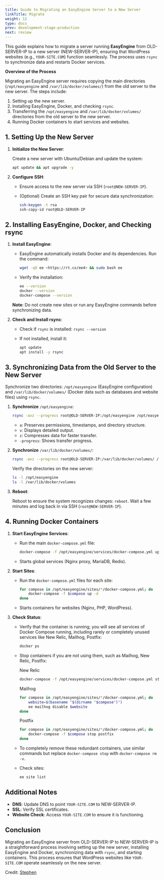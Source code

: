 ```yaml
---
title: Guide to Migrating an EasyEngine Server to a New Server
linkTitle: Migrate
weight: 12
type: docs
prev: development-stage-production
next: review
---
```


This guide explains how to migrate a server running **EasyEngine** from OLD-SERVER-IP to a new server (NEW-SERVER-IP), ensuring that WordPress websites (e.g., `YOUR-SITE.COM`) function seamlessly. The process uses `rsync` to synchronize data and restarts Docker services.

**Overview of the Process**

Migrating an EasyEngine server requires copying the main directories (`/opt/easyengine` and `/var/lib/docker/volumes/`) from the old server to the new server. The steps include:

1. Setting up the new server.
2. Installing EasyEngine, Docker, and checking `rsync`.
3. Transferring the `/opt/easyengine` and `/var/lib/docker/volumes/` directories from the old server to the new server.
4. Running Docker containers to start services and websites.

## 1. Setting Up the New Server

1. **Initialize the New Server**:
    
    Create a new server with Ubuntu/Debian and update the system:
    
    ```bash
    apt update && apt upgrade -y
    ```
    
2. **Configure SSH**:
    - Ensure access to the new server via SSH (`root@NEW-SERVER-IP`).
    - (Optional) Create an SSH key pair for secure data synchronization:
        
        ```bash
        ssh-keygen -t rsa
        ssh-copy-id root@OLD-SERVER-IP
        ```
        

## 2. Installing EasyEngine, Docker, and Checking rsync

1. **Install EasyEngine**:
    - EasyEngine automatically installs Docker and its dependencies. Run the command:
        
        ```bash
        wget -qO ee <https://rt.cx/ee4> && sudo bash ee
        ```
        
    - Verify the installation:
        
        ```bash
        ee --version
        docker --version
        docker-compose --version
        ```
        
    
    **Note**: Do not create new sites or run any EasyEngine commands before synchronizing data.
    
2. **Check and Install rsync**:
    - Check if `rsync` is installed: `rsync --version`
    - If not installed, install it:
        
        ```bash
        apt update
        apt install -y rsync
        ```
        

## 3. Synchronizing Data from the Old Server to the New Server

Synchronize two directories: `/opt/easyengine` (EasyEngine configuration) and `/var/lib/docker/volumes/` (Docker data such as databases and website files) using `rsync`.

1. **Synchronize** `/opt/easyengine`:
    
    ```bash
    rsync -avz --progress root@OLD-SERVER-IP:/opt/easyengine /opt/easyengine
    ```
    
    - `a`: Preserves permissions, timestamps, and directory structure.
    - `v`: Displays detailed output.
    - `z`: Compresses data for faster transfer.
    - `-progress`: Shows transfer progress.
2. **Synchronize** `/var/lib/docker/volumes/`:
    
    ```bash
    rsync -avz --progress root@OLD-SERVER-IP:/var/lib/docker/volumes/ /var/lib/docker/volumes/
    
    ```
    
    Verify the directories on the new server:
    
    ```bash
    ls -l /opt/easyengine
    ls -l /var/lib/docker/volumes
    ```
    
3. **Reboot**:
    
    Reboot to ensure the system recognizes changes: `reboot`. Wait a few minutes and log back in via SSH (`root@NEW-SERVER-IP`).
    

## 4. Running Docker Containers

1. **Start EasyEngine Services**:
    - Run the main `docker-compose.yml` file:
        
        ```bash
        docker-compose -f /opt/easyengine/services/docker-compose.yml up -d
        ```
        
    - Starts global services (Nginx proxy, MariaDB, Redis).
2. **Start Sites**:
    - Run the `docker-compose.yml` files for each site:
        
        ```bash
        for compose in /opt/easyengine/sites/*/docker-compose.yml; do
            docker-compose -f $compose up -d
        done
        ```
        
    - Starts containers for websites (Nginx, PHP, WordPress).

3. **Check Status**:
    - Verify that the container is running; you will see all services of Docker Compose running, including rarely or completely unused services like New Relic, Mailhog, Postfix:

        ```bash
        docker ps
        ```

    - Stop containers if you are not using them, such as Mailhog, New Relic, Postfix:

        New Relic
        ```bash
        docker-compose -f /opt/easyengine/services/docker-compose.yml stop global-newrelic-daemon
        ```

        Mailhog
        ```bash
        for compose in /opt/easyengine/sites/*/docker-compose.yml; do
            website=$(basename "$(dirname "$compose")")
            ee mailhog disable $website
        done
        ```

        Postfix
        ```bash
        for compose in /opt/easyengine/sites/*/docker-compose.yml; do
            docker-compose -f $compose stop postfix
        done
        ```

    - To completely remove these redundant containers, use similar commands but replace `docker-compose stop` with `docker-compose rm -v`.

    - Check sites:

        ```bash
        ee site list
        ```
        

## Additional Notes

- **DNS**: Update DNS to point `YOUR-SITE.COM` to NEW-SERVER-IP.
- **SSL**: Verify SSL certificates.
- **Website Check**: Access `YOUR-SITE.COM` to ensure it is functioning.


## Conclusion

Migrating an EasyEngine server from OLD-SERVER-IP to NEW-SERVER-IP is a straightforward process involving setting up the new server, installing EasyEngine and Docker, synchronizing data with `rsync`, and starting containers. This process ensures that WordPress websites like `YOUR-SITE.COM` operate seamlessly on the new server.

Credit: [Stephen](https://github.com/EasyEngine/easyengine/discussions/1895)